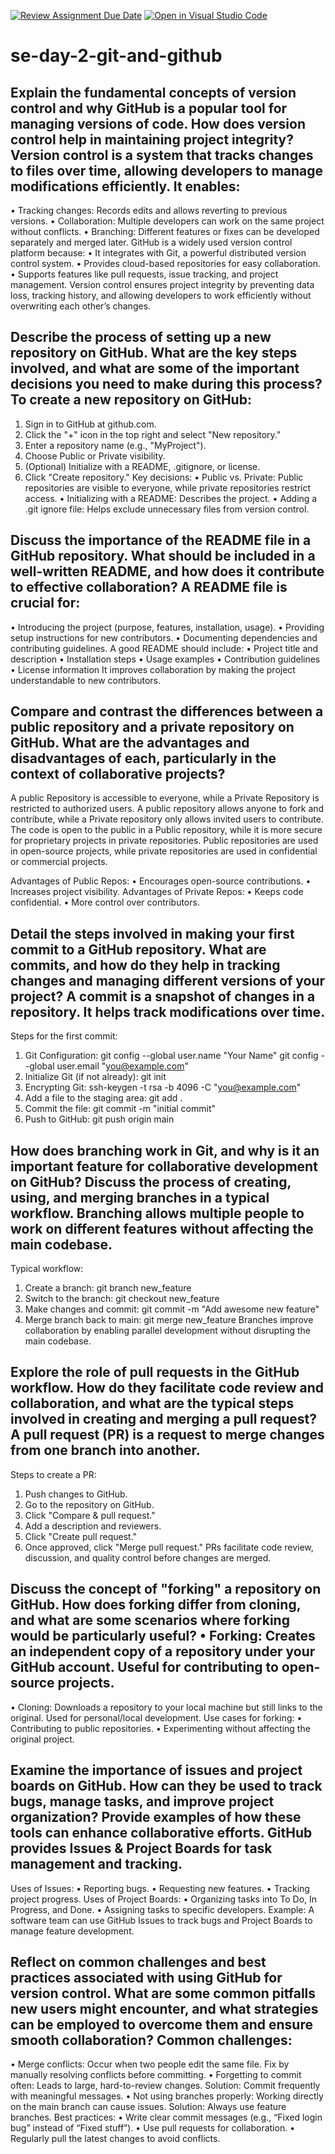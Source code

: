 [![Review Assignment Due Date](https://classroom.github.com/assets/deadline-readme-button-22041afd0340ce965d47ae6ef1cefeee28c7c493a6346c4f15d667ab976d596c.svg)](https://classroom.github.com/a/8wgCKhpZ)
[![Open in Visual Studio Code](https://classroom.github.com/assets/open-in-vscode-2e0aaae1b6195c2367325f4f02e2d04e9abb55f0b24a779b69b11b9e10269abc.svg)](https://classroom.github.com/online_ide?assignment_repo_id=18702972&assignment_repo_type=AssignmentRepo)
# se-day-2-git-and-github
## Explain the fundamental concepts of version control and why GitHub is a popular tool for managing versions of code. How does version control help in maintaining project integrity? Version control is a system that tracks changes to files over time, allowing developers to manage modifications efficiently. It enables:
•	Tracking changes: Records edits and allows reverting to previous versions.
•	Collaboration: Multiple developers can work on the same project without conflicts.
•	Branching: Different features or fixes can be developed separately and merged later.
GitHub is a widely used version control platform because:
•	It integrates with Git, a powerful distributed version control system.
•	Provides cloud-based repositories for easy collaboration.
•	Supports features like pull requests, issue tracking, and project management.
Version control ensures project integrity by preventing data loss, tracking history, and allowing developers to work efficiently without overwriting each other’s changes.


## Describe the process of setting up a new repository on GitHub. What are the key steps involved, and what are some of the important decisions you need to make during this process? To create a new repository on GitHub:
1.	Sign in to GitHub at github.com.
2.	Click the "+" icon in the top right and select "New repository."
3.	Enter a repository name (e.g., "MyProject").
4.	Choose Public or Private visibility.
5.	(Optional) Initialize with a README, .gitignore, or license.
6.	Click "Create repository."
Key decisions:
•	Public vs. Private: Public repositories are visible to everyone, while private repositories restrict access.
•	Initializing with a README: Describes the project.
•	Adding a .git ignore file: Helps exclude unnecessary files from version control.


## Discuss the importance of the README file in a GitHub repository. What should be included in a well-written README, and how does it contribute to effective collaboration? A README file is crucial for:
•	Introducing the project (purpose, features, installation, usage).
•	Providing setup instructions for new contributors.
•	Documenting dependencies and contributing guidelines.
A good README should include:
•	Project title and description
•	Installation steps
•	Usage examples
•	Contribution guidelines
•	License information
It improves collaboration by making the project understandable to new contributors.


## Compare and contrast the differences between a public repository and a private repository on GitHub. What are the advantages and disadvantages of each, particularly in the context of collaborative projects?
A public Repository is accessible to everyone, while a Private Repository is restricted to authorized users.
A public repository allows anyone to fork and contribute, while a Private repository only allows invited users to contribute.
The code is open to the public in a Public repository, while it is more secure for proprietary projects in private repositories.
Public repositories are used in open-source projects, while private repositories are used in confidential or commercial projects.

Advantages of Public Repos:
•	Encourages open-source contributions.
•	Increases project visibility.
Advantages of Private Repos:
•	Keeps code confidential.
•	More control over contributors.


## Detail the steps involved in making your first commit to a GitHub repository. What are commits, and how do they help in tracking changes and managing different versions of your project? A commit is a snapshot of changes in a repository. It helps track modifications over time.
Steps for the first commit:
1.	Git Configuration: git config --global user.name "Your Name" git config --global user.email "you@example.com"
2.	Initialize Git (if not already): git init
3.	Encrypting Git: ssh-keygen -t rsa -b 4096 -C "you@example.com"
4.	Add a file to the staging area: git add .
5.	Commit the file: git commit -m "initial commit"
6.	Push to GitHub: git push origin main
   

## How does branching work in Git, and why is it an important feature for collaborative development on GitHub? Discuss the process of creating, using, and merging branches in a typical workflow. Branching allows multiple people to work on different features without affecting the main codebase.
Typical workflow:
1.	Create a branch: git branch new_feature
2.	Switch to the branch: git checkout new_feature
3.	Make changes and commit: git commit -m "Add awesome new feature"
4.	Merge branch back to main: git merge new_feature
Branches improve collaboration by enabling parallel development without disrupting the main codebase.


## Explore the role of pull requests in the GitHub workflow. How do they facilitate code review and collaboration, and what are the typical steps involved in creating and merging a pull request?A pull request (PR) is a request to merge changes from one branch into another.
Steps to create a PR:
1.	Push changes to GitHub.
2.	Go to the repository on GitHub.
3.	Click "Compare & pull request."
4.	Add a description and reviewers.
5.	Click "Create pull request."
6.	Once approved, click "Merge pull request."
PRs facilitate code review, discussion, and quality control before changes are merged.


## Discuss the concept of "forking" a repository on GitHub. How does forking differ from cloning, and what are some scenarios where forking would be particularly useful? •	Forking: Creates an independent copy of a repository under your GitHub account. Useful for contributing to open-source projects.
•	Cloning: Downloads a repository to your local machine but still links to the original. Used for personal/local development.
Use cases for forking:
•	Contributing to public repositories.
•	Experimenting without affecting the original project.



## Examine the importance of issues and project boards on GitHub. How can they be used to track bugs, manage tasks, and improve project organization? Provide examples of how these tools can enhance collaborative efforts. GitHub provides Issues & Project Boards for task management and tracking.
Uses of Issues:
•	Reporting bugs.
•	Requesting new features.
•	Tracking project progress.
Uses of Project Boards:
•	Organizing tasks into To Do, In Progress, and Done.
•	Assigning tasks to specific developers.
Example: A software team can use GitHub Issues to track bugs and Project Boards to manage feature development.


## Reflect on common challenges and best practices associated with using GitHub for version control. What are some common pitfalls new users might encounter, and what strategies can be employed to overcome them and ensure smooth collaboration? Common challenges:
•	Merge conflicts: Occur when two people edit the same file. Fix by manually resolving conflicts before committing.
•	Forgetting to commit often: Leads to large, hard-to-review changes. Solution: Commit frequently with meaningful messages.
•	Not using branches properly: Working directly on the main branch can cause issues. Solution: Always use feature branches.
Best practices:
•	Write clear commit messages (e.g., “Fixed login bug” instead of “Fixed stuff”).
•	Use pull requests for collaboration.
•	Regularly pull the latest changes to avoid conflicts.

